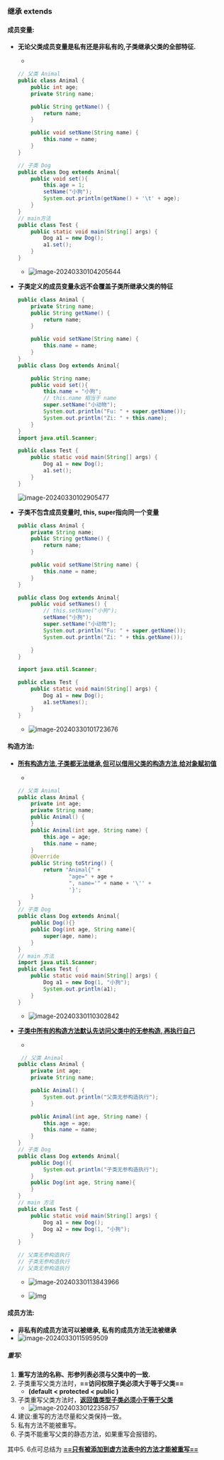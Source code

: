### 继承 extends

#### 成员变量: 

- **无论父类成员变量是私有还是非私有的,子类继承父类的全部特征.**

  -  

    ```java
    // 父类 Animal
    public class Animal {
        public int age;
        private String name;
    
        public String getName() {
            return name;
        }
    
        public void setName(String name) {
            this.name = name;
        }
    }
    
    // 子类 Dog
    public class Dog extends Animal{
        public void set(){
            this.age = 1;
            setName("小狗");
            System.out.println(getName() + '\t' + age);
        }
    }
    // main方法
    public class Test {
        public static void main(String[] args) {
            Dog a1 = new Dog();
            a1.set();
        }
    }
    ```

  - ![image-20240330104205644](https://cdn.jsdelivr.net/gh/iiihzy/liaoliao/liaoliao/202403301042091.png)

- **子类定义的成员变量永远不会覆盖子类所继承父类的特征**

  ```java
  public class Animal {
      private String name;
      public String getName() {
          return name;
      }
  
      public void setName(String name) {
          this.name = name;
      }
  }
  public class Dog extends Animal{
  
      public String name;
      public void set(){
          this.name = "小狗";
          // this.name 相当于 name
          super.setName("小动物");
          System.out.println("Fu: " + super.getName());
          System.out.println("Zi: " + this.name);
      }
  }
  import java.util.Scanner;
  
  public class Test {
      public static void main(String[] args) {
          Dog a1 = new Dog();
          a1.set();
      }
  }
  
  ```
  ![image-20240330102905477](https://cdn.jsdelivr.net/gh/iiihzy/liaoliao/liaoliao/202403301029923.png)

- **子类不包含成员变量时, this, super指向同一个变量**

  ```java
  public class Animal {
      private String name;
      public String getName() {
          return name;
      }
  
      public void setName(String name) {
          this.name = name;
      }
  }
  
  public class Dog extends Animal{
      public void setNames() {
          // this.setName("小狗");
          setName("小狗");
          super.setName("小动物");
          System.out.println("Fu: " + super.getName());
          System.out.println("Zi: " + this.getName());
  
      }
  }
  
  import java.util.Scanner;
  
  public class Test {
      public static void main(String[] args) {
          Dog a1 = new Dog();
          a1.setNames();
      }
  }
  
  ```

  - ![image-20240330101723676](https://cdn.jsdelivr.net/gh/iiihzy/liaoliao/liaoliao/202403301017676.png)

  

#### **构造方法:**

- **<u>所有构造方法,子类都无法继承,但可以借用父类的构造方法,给对象赋初值</u>** 

  -  

    ```java
    // 父类 Animal
    public class Animal {
        private int age;
        private String name;
        public Animal() {
        }
        public Animal(int age, String name) {
            this.age = age;
            this.name = name;
        }
        @Override
        public String toString() {
            return "Animal{" +
                    "age=" + age +
                    ", name='" + name + '\'' +
                    '}';
        }
    }
    // 子类 Dog
    public class Dog extends Animal{
        public Dog(){}
        public Dog(int age, String name){
            super(age, name);
        }
    }
    // main 方法
    import java.util.Scanner;
    public class Test {
        public static void main(String[] args) {
            Dog a1 = new Dog(1, "小狗");
            System.out.println(a1);
        }
    }
    ```

  - ![image-20240330110302842](https://cdn.jsdelivr.net/gh/iiihzy/liaoliao/liaoliao/202403301103296.png)

- **<u>子类中所有的构造方法默认先访问父类中的无参构造, 再执行自己</u>** 

  -  

    ```java
     // 父类 Animal
    public class Animal {
        private int age;
        private String name;
    
        public Animal() {
            System.out.println("父类无参构造执行");
        }
    
        public Animal(int age, String name) {
            this.age = age;
            this.name = name;
        }
    }
    // 子类 Dog
    public class Dog extends Animal{
        public Dog(){
            System.out.println("子类无参构造执行");
        }
        public Dog(int age, String name){
        }
    }
    // main 方法
    public class Test {
        public static void main(String[] args) {
            Dog a1 = new Dog();
            Dog a2 = new Dog(1, "小狗");
        }
    }
    
    // 父类无参构造执行
    // 子类无参构造执行
    // 父类无参构造执行
    ```

  - ![image-20240330113843966](https://cdn.jsdelivr.net/gh/iiihzy/liaoliao/liaoliao/202403301138459.png)

  - ![img](https://cdn.jsdelivr.net/gh/iiihzy/liaoliao/liaoliao/202403301144946.png)

#### 成员方法:

- **非私有的成员方法可以被继承, 私有的成员方法无法被继承** 
- ![image-20240330115959509](https://cdn.jsdelivr.net/gh/iiihzy/liaoliao/liaoliao/202403301159997.png)

##### 重写: 

1. **重写方法的名称、形参列表必须与父类中的一致.**
2. 子类重写父类方法时，**==访问权限子类必须大于等于父类==**
   - **(default < protected < public )**
3. 子类重写父类方法时，**<u>返回值类型子类必须小于等于父类</u>**
   - ![image-20240330122358757](https://cdn.jsdelivr.net/gh/iiihzy/liaoliao/liaoliao/202403301223195.png)
4. 建议:重写的方法尽量和父类保持一致。
5. 私有方法不能被重写。
6. 子类不能重写父类的静态方法，如果重写会报错的。

其中5. 6点可总结为 <u>**==只有被添加到虚方法表中的方法才能被重写==**</u> 